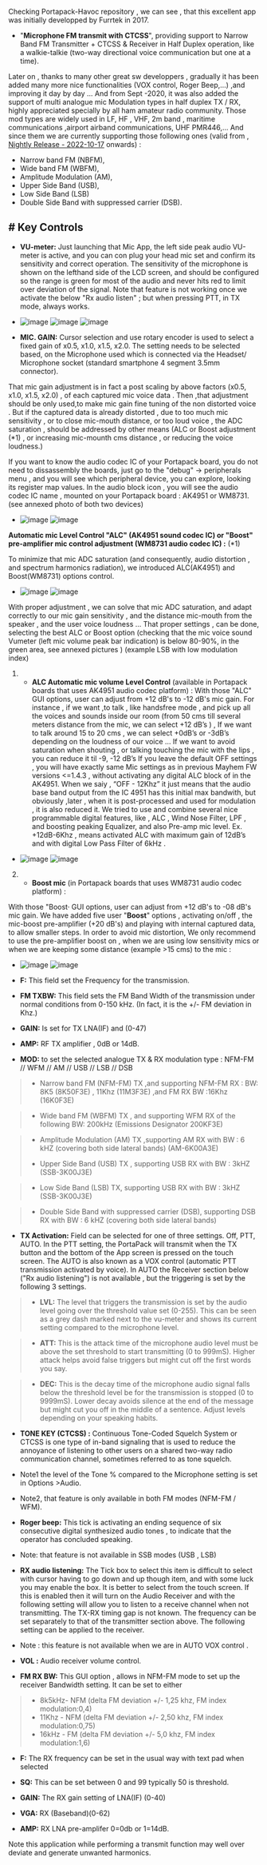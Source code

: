 Checking Portapack-Havoc repository , we can see , that this excellent app was initially developped by Furrtek in 2017.
* "**Microphone FM transmit with CTCSS**",   providing support to Narrow Band FM Transmitter + CTCSS  & Receiver in Half Duplex operation, like a walkie-talkie (two-way directional voice communication but one at a time). 

Later on , thanks to many other great sw developpers , gradually it has been added many more nice functionalities (VOX control, Roger Beep,...) ,and improving it day by day ... 
And from Sept -2020, it was also added the support of multi  analogue mic  Modulation types in half duplex TX / RX, highly appreciated specially by all ham amateur radio community.  Those mod types are widely used in LF, HF , VHF, 2m band ,  maritime communications ,airport airband communications,  UHF PMR446,... 
And since them we are currently supporting those following ones  (valid from , [Nightly Release - 2022-10-17](https://github.com/eried/portapack-mayhem/releases/tag/nightly-tag-2022-10-17) onwards) :
 
* Narrow band FM (NBFM), 
* Wide band FM (WBFM), 
* Amplitude Modulation (AM), 
* Upper Side Band (USB),
* Low Side Band (LSB)
* Double Side Band with suppressed carrier (DSB). 


## # Key Controls
* **VU-meter:** Just launching that Mic App, the left side  peak audio  VU-meter is active, and you can con plug your head mic set and confirm its sensitivity and correct operation.
The sensitivity of the microphone is shown on the lefthand side of the LCD screen,  and should be configured so the range is green for most of the audio and never hits red to limit over deviation of the signal.
Note that feature is not working once we activate the below "Rx audio listen" ; but when pressing PTT, in TX mode, always works.

* ![image](https://user-images.githubusercontent.com/86470699/196791487-ac26671d-5e84-4374-8eef-5027f475ecdb.png)
![image](https://user-images.githubusercontent.com/86470699/196540348-cbee30a7-b4fb-4ba5-8242-b65fec585a9e.png)
![image](https://user-images.githubusercontent.com/86470699/196541644-3fd9d7bd-7dfa-49c4-af0c-7be9ce7547d6.png)



* **MIC. GAIN:** Cursor selection and use rotary encoder is used to select a fixed gain of x0.5, x1.0, x1.5, x2.0. The setting needs to be selected based, on the Microphone used which is connected via the Headset/ Microphone socket (standard smartphone 4 segment 3.5mm connector). 



That mic gain  adjustment is in fact a post scaling by above factors (x0.5, x1.0, x1.5, x2.0) , of each captured mic voice data . Then ,that adjustment should be only used,to make mic gain fine tuning of the non distorted voice . But  if the captured data is already distorted ,  due to too much mic sensitivity , or to close mic-mouth distance, or too loud voice ,   the ADC  saturation , should be addressed by other means (ALC or Boost adjustment (*1) , or increasing mic-mounth cms distance , or reducing the voice loudness.)  

If you want to know the audio codec IC of your Portapack board, you do not need to dissassembly the boards, just go to the  "debug" -> peripherals menu , and you will see which peripheral device, you can explore, looking its register map values. In the audio block icon , you will see the audio codec IC name , mounted on your Portapack board : AK4951 or WM8731. (see annexed photo of both two devices)

* ![image](https://user-images.githubusercontent.com/86470699/196536085-5e024d25-74c9-4415-948b-64ca311183c8.png)
   ![image](https://user-images.githubusercontent.com/86470699/196536894-df0c02c9-8c0e-40f1-8ca3-ec31e0c99618.png)





**Automatic mic Level Control "ALC" (AK4951 sound codec IC)  or "Boost" pre-amplifier mic control adjustment (WM8731 audio codec IC) :**     (*1) 

To minimize that mic ADC saturation (and consequently, audio distortion , and  spectrum harmonics radiation), we introduced ALC(AK4951)  and Boost(WM8731) options control.
* ![image](https://user-images.githubusercontent.com/86470699/196547451-91bc4b30-ae66-4506-b8a8-490d280f79da.png)
![image](https://user-images.githubusercontent.com/86470699/196548467-50852c3b-e4e5-47c4-b047-6efb7b0d6dea.png)


With proper adjustment , we can solve that mic ADC saturation, and adapt correctly to our  mic gain sensitivity , and the distance mic-mouth from the speaker , and the user voice loudness ... That proper settings , can be done, selecting the best ALC or Boost option (checking that the mic voice sound Vumeter (left mic volume peak bar indication)  is below 80-90%, in the green area, see annexed pictures )
(example LSB with low modulation index)



1.  * **ALC Automatic mic volume Level Control** (available in Portapack boards that uses AK4951 audio codec platform) : 
With those "ALC" GUI options, user can adjust from +12 dB's to -12 dB's mic gain.
For instance , if we want ,to talk , like handsfree mode , and pick up all the voices and sounds inside our room (from 50 cms till several meters distance from the mic, we can select +12 dB’s ) ,
If we want to talk around 15 to 20 cms , we can select +0dB’s or -3dB’s depending on the loudness of our voice …
If we want to avoid saturation when shouting , or talking touching the mic with the lips , you can reduce it til -9, -12 dB’s
If you leave the default OFF settings , you will have exactly same Mic settings as in previous Mayhem FW versions <=1.4.3 , without activating any digital ALC block of in the AK4951.
When we saiy , “OFF - 12Khz” it just means that the audio base band output from the IC 4951 has this initial max bandwith, but obviously ,later , when it is post-processed and used for modulation , it is also reduced it.
We tried to use and combine several nice programmable digital features, like , ALC , Wind Nose Filter, LPF , and boosting peaking Equalizer, and also Pre-amp mic level.
Ex. +12dB-6Khz , means activated ALC with maximum gain of 12dB’s and with digital Low Pass Filter of 6kHz .

* ![image](https://user-images.githubusercontent.com/86470699/196533221-4236b929-0635-497b-a2a4-bce3304f083b.png)
![image](https://user-images.githubusercontent.com/86470699/196291161-b456a257-587d-42fc-8457-ee180c82ac83.png)




 

 

2.  * **Boost mic** (in Portapack boards that uses WM8731 audio codec platform) :
 
With those "Boost· GUI options, user can adjust from +12 dB's to -08 dB's mic gain.
We have added five user "**Boost**" options , activating on/off , the  mic-boost pre-amplifier (+20 dB's) and playing with internal captured data, to allow smaller steps. In order to avoid mic distortion,  We only  recommend to use the pre-amplifier boost on , when we are using low sensitivity mics or when we are keeping  some distance (example >15 cms) to the mic  :
 
* ![image](https://user-images.githubusercontent.com/86470699/196534083-4bdb19f8-4c8c-40e8-a587-d328b2d8c8c4.png)
![image](https://user-images.githubusercontent.com/86470699/196281105-12c56760-a1d9-4fe2-a775-6fefcc5fccbc.png)



* **F:**  This field set the Frequency for the transmission.	

* **FM TXBW:** This field sets the FM Band Width of the transmission under normal conditions from 0-150 kHz. (In fact, it is the +/- FM deviation in Khz.)

* **GAIN:** Is set for TX LNA(IF) and (0-47) 

* **AMP:** RF TX amplifier , 0dB or 14dB.

* **MOD:**  to set the selected  analogue TX & RX  modulation type :  NFM-FM // WFM // AM // USB // LSB // DSB 

> * Narrow band FM (NFM-FM) TX ,and supporting NFM-FM RX : BW: 8K5 (8K50F3E) , 11Khz (11M3F3E) ,and FM RX BW :16Khz (16K0F3E)

> * Wide band FM (WBFM) TX ,  and  supporting WFM RX of the following BW: 200kHz (Emissions Designator 200KF3E)

> * Amplitude Modulation (AM) TX ,supporting AM RX with BW : 6 kHZ (covering both side lateral bands) (AM-6K00A3E)
>  
> * Upper Side Band (USB) TX , supporting USB RX with BW : 3kHZ (SSB-3K00J3E)

> * Low Side Band (LSB) TX, supporting USB RX with BW : 3kHZ (SSB-3K00J3E)

> * Double Side Band with suppressed carrier (DSB), supporting DSB RX with BW : 6 kHZ (covering both side lateral bands)  

* **TX Activation:**    Field can be selected for one of three settings. Off, PTT, AUTO. In the PTT setting, the PortaPack will transmit when the TX button and the bottom of the App screen is pressed on the touch screen. The AUTO is also known as a VOX control (automatic PTT transmission activated by voice). In AUTO the Receiver section below ("Rx audio listening")  is not available , but the triggering is set by the following 3 settings.

> * **LVL:**  The level that triggers the transmission is set by the audio level going over the threshold value set (0-255). This can be seen as a grey dash marked next to the vu-meter and shows its current setting compared to the microphone level.

> * **ATT:** This is the attack time of the microphone audio level must be above the set threshold to start transmitting (0 to 999mS). Higher attack helps avoid false triggers but might cut off the first words you say.

> * **DEC:** This is the decay time of the microphone audio signal falls below the threshold level be for the transmission is stopped (0 to 9999mS). Lower decay avoids silence at the end of the message but might cut you off in the middle of a sentence. Adjust levels depending on your speaking habits.

* **TONE KEY (CTCSS) :** Continuous Tone-Coded Squelch System or CTCSS is one type of in-band signaling that is used to reduce the annoyance of listening to other users on a shared two-way radio communication channel, sometimes referred to as tone squelch.

* Note1 the level of the Tone % compared to the Microphone setting is set in Options >Audio.

* Note2, that feature is only available in both FM modes (NFM-FM / WFM).

* **Roger beep:**  This tick is activating an ending sequence of six consecutive digital synthesized audio tones , to indicate that the operator has concluded speaking. 
* Note: that feature is not available in SSB modes (USB , LSB)

* **RX audio listening:** The Tick box to select this item is difficult to select with cursor having to go down and up though item, and with some luck you may enable the box. It is better to select from the touch screen. If this is enabled then it will turn on the Audio Receiver and with the following setting will allow you to listen to a receive channel when not transmitting. The TX-RX timing gap is not known. The frequency can be set separately to that of the transmitter section above. The following setting can be applied to the receiver.

* Note : this feature is not available when we are in AUTO VOX control .

* **VOL :** Audio receiver volume control.

* **FM RX BW:** This GUI option , allows in NFM-FM mode to set up the receiver Bandwidth setting. It can be set to either 

> * 8k5kHz- NFM (delta FM deviation +/- 1,25 khz, FM index modulation:0,4) 
> * 11Khz - NFM (delta FM deviation +/- 2,50 khz, FM index modulation:0,75)
> * 16kHz -  FM (delta FM deviation +/- 5,0  khz,  FM index modulation:1,6)


* **F:** The RX frequency can be set in the usual way with text pad when selected

* **SQ:**  This can be set between 0 and 99 typically 50 is threshold.

* **GAIN:** The RX gain setting of LNA(IF) (0-40) 

* **VGA:** RX (Baseband)(0-62) 

* **AMP:** RX LNA pre-amplifer  0=0db or 1=14dB.

Note this application while performing a transmit function  may well over deviate and generate unwanted harmonics.
